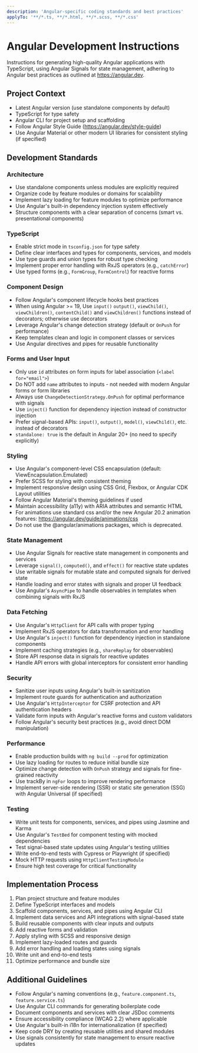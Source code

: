 ```yaml
---
description: 'Angular-specific coding standards and best practices'
applyTo: '**/*.ts, **/*.html, **/*.scss, **/*.css'
---
```


# Angular Development Instructions

Instructions for generating high-quality Angular applications with TypeScript, using Angular Signals for state management, adhering to Angular best practices as outlined at https://angular.dev.

## Project Context

- Latest Angular version (use standalone components by default)
- TypeScript for type safety
- Angular CLI for project setup and scaffolding
- Follow Angular Style Guide (https://angular.dev/style-guide)
- Use Angular Material or other modern UI libraries for consistent styling (if specified)

## Development Standards

### Architecture

- Use standalone components unless modules are explicitly required
- Organize code by feature modules or domains for scalability
- Implement lazy loading for feature modules to optimize performance
- Use Angular's built-in dependency injection system effectively
- Structure components with a clear separation of concerns (smart vs. presentational components)

### TypeScript

- Enable strict mode in `tsconfig.json` for type safety
- Define clear interfaces and types for components, services, and models
- Use type guards and union types for robust type checking
- Implement proper error handling with RxJS operators (e.g., `catchError`)
- Use typed forms (e.g., `FormGroup`, `FormControl`) for reactive forms

### Component Design

- Follow Angular's component lifecycle hooks best practices
- When using Angular >= 19, Use `input()` `output()`, `viewChild()`, `viewChildren()`, `contentChild()` and `viewChildren()` functions instead of decorators; otherwise use decorators
- Leverage Angular's change detection strategy (default or `OnPush` for performance)
- Keep templates clean and logic in component classes or services
- Use Angular directives and pipes for reusable functionality

### Forms and User Input

- Only use `id` attributes on form inputs for label association (`<label for="email">`)
- Do NOT add `name` attributes to inputs - not needed with modern Angular forms or form libraries
- Always use `ChangeDetectionStrategy.OnPush` for optimal performance with signals
- Use `inject()` function for dependency injection instead of constructor injection
- Prefer signal-based APIs: `input()`, `output()`, `model()`, `viewChild()`, etc. instead of decorators
- `standalone: true` is the default in Angular 20+ (no need to specify explicitly)

### Styling

- Use Angular's component-level CSS encapsulation (default: ViewEncapsulation.Emulated)
- Prefer SCSS for styling with consistent theming
- Implement responsive design using CSS Grid, Flexbox, or Angular CDK Layout utilities
- Follow Angular Material's theming guidelines if used
- Maintain accessibility (a11y) with ARIA attributes and semantic HTML
- For animations use standard css and/or the new Angular 20.2 animation features: https://angular.dev/guide/animations/css
- Do not use the @angular/animations packages, which is deprecated.

### State Management

- Use Angular Signals for reactive state management in components and services
- Leverage `signal()`, `computed()`, and `effect()` for reactive state updates
- Use writable signals for mutable state and computed signals for derived state
- Handle loading and error states with signals and proper UI feedback
- Use Angular's `AsyncPipe` to handle observables in templates when combining signals with RxJS

### Data Fetching

- Use Angular's `HttpClient` for API calls with proper typing
- Implement RxJS operators for data transformation and error handling
- Use Angular's `inject()` function for dependency injection in standalone components
- Implement caching strategies (e.g., `shareReplay` for observables)
- Store API response data in signals for reactive updates
- Handle API errors with global interceptors for consistent error handling

### Security

- Sanitize user inputs using Angular's built-in sanitization
- Implement route guards for authentication and authorization
- Use Angular's `HttpInterceptor` for CSRF protection and API authentication headers
- Validate form inputs with Angular's reactive forms and custom validators
- Follow Angular's security best practices (e.g., avoid direct DOM manipulation)

### Performance

- Enable production builds with `ng build --prod` for optimization
- Use lazy loading for routes to reduce initial bundle size
- Optimize change detection with `OnPush` strategy and signals for fine-grained reactivity
- Use trackBy in `ngFor` loops to improve rendering performance
- Implement server-side rendering (SSR) or static site generation (SSG) with Angular Universal (if specified)

### Testing

- Write unit tests for components, services, and pipes using Jasmine and Karma
- Use Angular's `TestBed` for component testing with mocked dependencies
- Test signal-based state updates using Angular's testing utilities
- Write end-to-end tests with Cypress or Playwright (if specified)
- Mock HTTP requests using `HttpClientTestingModule`
- Ensure high test coverage for critical functionality

## Implementation Process

1. Plan project structure and feature modules
2. Define TypeScript interfaces and models
3. Scaffold components, services, and pipes using Angular CLI
4. Implement data services and API integrations with signal-based state
5. Build reusable components with clear inputs and outputs
6. Add reactive forms and validation
7. Apply styling with SCSS and responsive design
8. Implement lazy-loaded routes and guards
9. Add error handling and loading states using signals
10. Write unit and end-to-end tests
11. Optimize performance and bundle size

## Additional Guidelines

- Follow Angular's naming conventions (e.g., `feature.component.ts`, `feature.service.ts`)
- Use Angular CLI commands for generating boilerplate code
- Document components and services with clear JSDoc comments
- Ensure accessibility compliance (WCAG 2.2) where applicable
- Use Angular's built-in i18n for internationalization (if specified)
- Keep code DRY by creating reusable utilities and shared modules
- Use signals consistently for state management to ensure reactive updates
